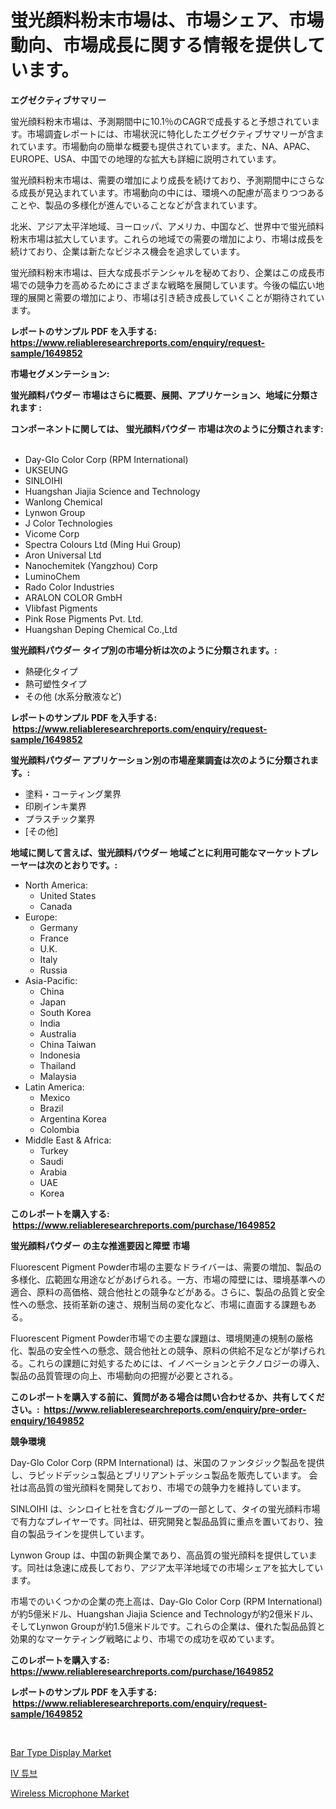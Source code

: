 <p><h1>蛍光顔料粉末市場は、市場シェア、市場動向、市場成長に関する情報を提供しています。</h1></p><p><strong>エグゼクティブサマリー</strong></p>
<p><p>蛍光顔料粉末市場は、予測期間中に10.1％のCAGRで成長すると予想されています。市場調査レポートには、市場状況に特化したエグゼクティブサマリーが含まれています。市場動向の簡単な概要も提供されています。また、NA、APAC、EUROPE、USA、中国での地理的な拡大も詳細に説明されています。</p><p>蛍光顔料粉末市場は、需要の増加により成長を続けており、予測期間中にさらなる成長が見込まれています。市場動向の中には、環境への配慮が高まりつつあることや、製品の多様化が進んでいることなどが含まれています。</p><p>北米、アジア太平洋地域、ヨーロッパ、アメリカ、中国など、世界中で蛍光顔料粉末市場は拡大しています。これらの地域での需要の増加により、市場は成長を続けており、企業は新たなビジネス機会を追求しています。</p><p>蛍光顔料粉末市場は、巨大な成長ポテンシャルを秘めており、企業はこの成長市場での競争力を高めるためにさまざまな戦略を展開しています。今後の幅広い地理的展開と需要の増加により、市場は引き続き成長していくことが期待されています。</p></p>
<p><strong>レポートのサンプル PDF を入手する: <a href="https://www.reliableresearchreports.com/enquiry/request-sample/1649852">https://www.reliableresearchreports.com/enquiry/request-sample/1649852</a></strong></p>
<p><strong>市場セグメンテーション:</strong></p>
<p><strong> 蛍光顔料パウダー 市場はさらに概要、展開、アプリケーション、地域に分類されます :</strong></p>
<p><strong>コンポーネントに関しては、 蛍光顔料パウダー 市場は次のように分類されます: &nbsp;</strong></p>
<p><ul><li>Day-Glo Color Corp (RPM International)</li><li>UKSEUNG</li><li>SINLOIHI</li><li>Huangshan Jiajia Science and Technology</li><li>Wanlong Chemical</li><li>Lynwon Group</li><li>J Color Technologies</li><li>Vicome Corp</li><li>Spectra Colours Ltd (Ming Hui Group)</li><li>Aron Universal Ltd</li><li>Nanochemitek (Yangzhou) Corp</li><li>LuminoChem</li><li>Rado Color Industries</li><li>ARALON COLOR GmbH</li><li>VIibfast Pigments</li><li>Pink Rose Pigments Pvt. Ltd.</li><li>Huangshan Deping Chemical Co.,Ltd</li></ul></p>
<p><strong> 蛍光顔料パウダー タイプ別の市場分析は次のように分類されます。:</strong></p>
<p><ul><li>熱硬化タイプ</li><li>熱可塑性タイプ</li><li>その他 (水系分散液など)</li></ul></p>
<p><strong>レポートのサンプル PDF を入手する: &nbsp;<a href="https://www.reliableresearchreports.com/enquiry/request-sample/1649852">https://www.reliableresearchreports.com/enquiry/request-sample/1649852</a></strong></p>
<p><strong> 蛍光顔料パウダー アプリケーション別の市場産業調査は次のように分類されます。:</strong></p>
<p><ul><li>塗料・コーティング業界</li><li>印刷インキ業界</li><li>プラスチック業界</li><li>[その他]</li></ul></p>
<p><strong>地域に関して言えば、蛍光顔料パウダー 地域ごとに利用可能なマーケットプレーヤーは次のとおりです。:</strong></p>
<p><ul>
    <li>
        North America:
        <ul>
            <li>United States</li>
            <li>Canada</li>
        </ul>
    </li>
    <li>
        Europe:
        <ul>
            <li>Germany</li>
            <li>France</li>
            <li>U.K.</li>
            <li>Italy</li>
            <li>Russia</li>
        </ul>
    </li>
    <li>
        Asia-Pacific:
        <ul>
            <li>China</li>
            <li>Japan</li>
            <li>South Korea</li>
            <li>India</li>
            <li>Australia</li>
            <li>China Taiwan</li>
            <li>Indonesia</li>
            <li>Thailand</li>
            <li>Malaysia</li>
        </ul>
    </li>
    <li>
        Latin America:
        <ul>
            <li>Mexico</li>
            <li>Brazil</li>
            <li>Argentina Korea</li>
            <li>Colombia</li>
        </ul>
    </li>
    <li>
        Middle East & Africa:
        <ul>
            <li>Turkey</li>
            <li>Saudi</li>
            <li>Arabia</li>
            <li>UAE</li>
            <li>Korea</li>
        </ul>
    </li>
    </ul></p>
<p><strong>このレポートを購入する: &nbsp;<a href="https://www.reliableresearchreports.com/purchase/1649852">https://www.reliableresearchreports.com/purchase/1649852</a></strong></p>
<p><strong>蛍光顔料パウダー の主な推進要因と障壁 市場</strong></p>
<p><p>Fluorescent Pigment Powder市場の主要なドライバーは、需要の増加、製品の多様化、広範囲な用途などがあげられる。一方、市場の障壁には、環境基準への適合、原料の高価格、競合他社との競争などがある。さらに、製品の品質と安全性への懸念、技術革新の速さ、規制当局の変化など、市場に直面する課題もある。</p><p>Fluorescent Pigment Powder市場での主要な課題は、環境関連の規制の厳格化、製品の安全性への懸念、競合他社との競争、原料の供給不足などが挙げられる。これらの課題に対処するためには、イノベーションとテクノロジーの導入、製品の品質管理の向上、市場動向の把握が必要とされる。</p></p>
<p><strong>このレポートを購入する前に、質問がある場合は問い合わせるか、共有してください。:&nbsp; <a href="https://www.reliableresearchreports.com/enquiry/pre-order-enquiry/1649852">https://www.reliableresearchreports.com/enquiry/pre-order-enquiry/1649852</a></strong></p>
<p><strong>競争環境</strong></p>
<p><p>Day-Glo Color Corp (RPM International) は、米国のファンタジック製品を提供し、ラピッドデッシュ製品とブリリアントデッシュ製品を販売しています。 会社は高品質の蛍光顔料を開発しており、市場での競争力を維持しています。</p><p>SINLOIHI は、シンロイヒ社を含むグループの一部として、タイの蛍光顔料市場で有力なプレイヤーです。同社は、研究開発と製品品質に重点を置いており、独自の製品ラインを提供しています。</p><p>Lynwon Group は、中国の新興企業であり、高品質の蛍光顔料を提供しています。同社は急速に成長しており、アジア太平洋地域での市場シェアを拡大しています。</p><p>市場でのいくつかの企業の売上高は、Day-Glo Color Corp (RPM International)が約5億米ドル、Huangshan Jiajia Science and Technologyが約2億米ドル、そしてLynwon Groupが約1.5億米ドルです。これらの企業は、優れた製品品質と効果的なマーケティング戦略により、市場での成功を収めています。</p></p>
<p><strong>このレポートを購入する: &nbsp; <a href="https://www.reliableresearchreports.com/purchase/1649852">https://www.reliableresearchreports.com/purchase/1649852</a></strong></p>
<p><strong>レポートのサンプル PDF を入手する: &nbsp;<a href="https://www.reliableresearchreports.com/enquiry/request-sample/1649852">https://www.reliableresearchreports.com/enquiry/request-sample/1649852</a></strong><strong></strong></p>
<p>&nbsp;</p>
<p><p><a href="https://github.com/arionmp/Market-Research-Report-List-2/blob/main/bar-type-display-market.md">Bar Type Display Market</a></p><p><a href="https://github.com/fernandotryO5lson96765/Market-Research-Report-List-1/blob/main/67704409178.md">IV 튜브</a></p><p><a href="https://github.com/pgtimber/Market-Research-Report-List-2/blob/main/wireless-microphone-market.md">Wireless Microphone Market</a></p></p>